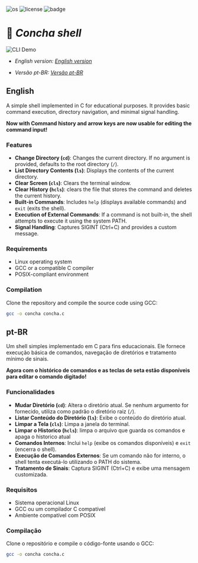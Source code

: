 ![os](https://camo.githubusercontent.com/e6d28433c0c1041770537fc7f5af3110f9d9cb0b8e8aded756769aebdba81135/68747470733a2f2f696d672e736869656c64732e696f2f62616467652f2d4c696e75782d677265793f6c6f676f3d6c696e7578)
![license](https://img.shields.io/badge/License-Unlicense-green)  ![badge](https://img.shields.io/badge/Lang-C-blue)
# 🐚 *Concha shell* 
![CLI Demo](https://media4.giphy.com/media/v1.Y2lkPTc5MGI3NjExN2h6Mjcwc2pvdXA4MDIxNjU0YzZzem82MTliNjV5YjFlaGtxd2E4OSZlcD12MV9pbnRlcm5hbF9naWZfYnlfaWQmY3Q9Zw/AoDfBtWNKPqDbU5MK4/giphy.gif)


- *English version: [English version](#English)*

- *Versão pt-BR: [Versão pt-BR](#pt-BR)*


## English 

A simple shell implemented in C for educational purposes. It provides basic command execution, directory navigation, and minimal signal handling.

**Now with Command history and arrow keys are now usable for editing the command input!**

### Features
- **Change Directory (`cd`)**: Changes the current directory. If no argument is provided, defaults to the root directory (`/`).
- **List Directory Contents (`ls`)**: Displays the contents of the current directory.
- **Clear Screen (`cls`)**: Clears the terminal window.
- **Clear History (`hcls`)**: clears the file that stores the command and deletes the current history.
- **Built-in Commands**: Includes `help` (displays available commands) and `exit` (exits the shell).
- **Execution of External Commands**: If a command is not built-in, the shell attempts to execute it using the system PATH.
- **Signal Handling**: Captures SIGINT (Ctrl+C) and provides a custom message.

### Requirements
- Linux operating system
- GCC or a compatible C compiler
- POSIX-compliant environment

### Compilation
Clone the repository and compile the source code using GCC:

```bash
gcc -o concha concha.c
```

## pt-BR

Um shell simples implementado em C para fins educacionais. Ele fornece execução básica de comandos, navegação de diretórios e tratamento mínimo de sinais.

**Agora com o histórico de comandos e as teclas de seta estão disponíveis para editar o comando digitado!**

### Funcionalidades
- **Mudar Diretório (`cd`)**: Altera o diretório atual. Se nenhum argumento for fornecido, utiliza como padrão o diretório raiz (`/`).
- **Listar Conteúdo do Diretório (`ls`)**: Exibe o conteúdo do diretório atual.
- **Limpar a Tela (`cls`)**: Limpa a janela do terminal.
- **Limpar o Historico (`hcls`)**: limpa o arquivo que guarda os comandos e apaga o historico atual
- **Comandos Internos**: Inclui `help` (exibe os comandos disponíveis) e `exit` (encerra o shell).
- **Execução de Comandos Externos**: Se um comando não for interno, o shell tenta executá-lo utilizando o PATH do sistema.
- **Tratamento de Sinais**: Captura SIGINT (Ctrl+C) e exibe uma mensagem customizada.

### Requisitos
- Sistema operacional Linux
- GCC ou um compilador C compatível
- Ambiente compatível com POSIX

### Compilação
Clone o repositório e compile o código-fonte usando o GCC:

```bash
gcc -o concha concha.c
```
